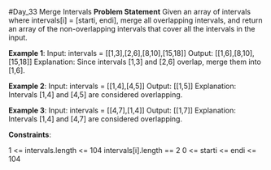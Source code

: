 #Day_33 Merge Intervals
**Problem Statement**
Given an array of intervals where intervals[i] = [starti, endi], merge all overlapping intervals, and return an array of the non-overlapping intervals that cover all the intervals in the input.

 
**Example 1**:
Input: intervals = [[1,3],[2,6],[8,10],[15,18]]
Output: [[1,6],[8,10],[15,18]]
Explanation: Since intervals [1,3] and [2,6] overlap, merge them into [1,6].

**Example 2**:
Input: intervals = [[1,4],[4,5]]
Output: [[1,5]]
Explanation: Intervals [1,4] and [4,5] are considered overlapping.

**Example 3**:
Input: intervals = [[4,7],[1,4]]
Output: [[1,7]]
Explanation: Intervals [1,4] and [4,7] are considered overlapping.
 

**Constraints**:

1 <= intervals.length <= 104
intervals[i].length == 2
0 <= starti <= endi <= 104